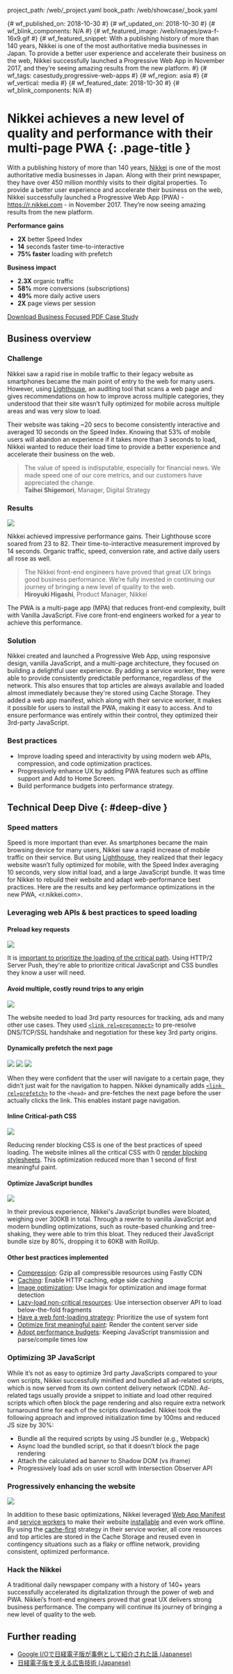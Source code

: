 project_path: /web/_project.yaml
book_path: /web/showcase/_book.yaml

{# wf_published_on: 2018-10-30 #}
{# wf_updated_on: 2018-10-30 #}
{# wf_blink_components: N/A #}
{# wf_featured_image: /web/images/pwa-f-16x9.gif #}
{# wf_featured_snippet: With a publishing history of more than 140 years, Nikkei is one of the most authoritative media businesses in Japan. To provide a better user experience and accelerate their business on the web, Nikkei successfully launched a Progressive Web App in November 2017, and they’re seeing amazing results from the new platform. #}
{# wf_tags: casestudy,progressive-web-apps #}
{# wf_region: asia #}
{# wf_vertical: media #}
{# wf_featured_date: 2018-10-30 #}
{# wf_blink_components: N/A #}

# Nikkei achieves a new level of quality and performance with their multi-page PWA {: .page-title }

<!-- TODO Update Featured Image -->

With a publishing history of more than 140 years, [Nikkei](https://r.nikkei.com/)
is one of the most authoritative media businesses in Japan. Along with their
print newspaper, they have over 450 million monthly visits to their digital
properties. To provide a better user experience and accelerate their business
on the web, Nikkei successfully launched a Progressive Web App (PWA) -
<https://r.nikkei.com> - in November 2017. They’re now seeing amazing
results from the new platform.

<div class="attempt-left">
  <p><b>Performance gains</b></p>
  <ul>
    <li><b>2X</b> better Speed Index</li>
    <li><b>14</b> seconds faster time-to-interactive</li>
    <li><b>75% faster</b> loading with prefetch</li>
  </ul>
</div>

<div class="attempt-right">
  <p><b>Business impact</b></p>
  <ul>
    <li><b>2.3X</b> organic traffic</li>
    <li><b>58%</b> more conversions (subscriptions)</li>
    <li><b>49%</b> more daily active users</li>
    <li><b>2X</b> page views per session</li>
  </ul>
</div>

<a class="button button-primary" download href="/web/showcase/2018/pdfs/nikkei.pdf">
  Download Business Focused PDF Case Study
</a>

<div class="clearfix"></div>


## Business overview

### Challenge

Nikkei saw a rapid rise in mobile traffic to their legacy website as
smartphones became the main point of entry to the web for many users.
However, using [Lighthouse](/web/tools/lighthouse/), an auditing tool that
scans a web page and gives recommendations on how to improve across multiple
categories, they understood that their site wasn’t fully optimized for mobile
across multiple areas and was very slow to load.

Their website was taking ~20 secs to become consistently interactive and
averaged 10 seconds on the Speed Index. Knowing that 53% of mobile users
will abandon an experience if it takes more than 3 seconds to
load, Nikkei wanted to reduce their load time to provide a better experience
and accelerate their business on the web.


> The value of speed is indisputable, especially for financial news. We made
> speed one of our core metrics, and our customers have appreciated the
> change. <br>**Taihei Shigemori**, Manager, Digital Strategy


### Results

<img src="https://via.placeholder.com/550x300" class="attempt-right">

Nikkei achieved impressive performance gains. Their Lighthouse score soared
from 23 to 82. Their time-to-interactive measurement improved by 14 seconds.
Organic traffic, speed, conversion rate, and active daily users all rose as
well.

> The Nikkei front-end engineers have proved that great UX brings good
> business performance. We’re fully invested in continuing our journey of
> bringing a new level of quality to the web. <br> **Hiroyuki Higashi**,
> Product Manager, Nikkei

The PWA is a multi-page app (MPA) that reduces front-end complexity,
built with Vanilla JavaScript. Five core front-end engineers worked for a
year to achieve this performance.

<div class="clearfix"></div>

### Solution

Nikkei created and launched a Progressive Web App, using responsive design,
vanilla JavaScript, and a multi-page architecture, they focused on building a
delightful user experience. By adding a service worker, they were able to
provide consistently predictable performance, regardless of the network. This
also ensures that top articles are always available and loaded almost
immediately because they're stored using Cache Storage. They added a web
app manifest, which along with their service worker, it makes it possible
for users to install the PWA, making it easy to access. And to ensure
performance was entirely within their control, they optimized their
3rd-party JavaScript.

### Best practices

* Improve loading speed and interactivity by using modern web APIs,
  compression, and code optimization practices.
* Progressively enhance UX by adding PWA features such as offline support
  and Add to Home Screen.
* Build performance budgets into performance strategy.


## Technical Deep Dive {: #deep-dive }

### Speed matters

Speed is more important than ever. As smartphones became the main browsing
device for many users, Nikkei saw a rapid increase of mobile traffic on
their service. But using [Lighthouse](/web/tools/lighthouse/), they realized
that their legacy website wasn’t fully optimized for mobile, with the Speed
Index averaging 10 seconds, very slow initial load, and a large JavaScript
bundle. It was time for Nikkei to rebuild their website and adapt
web-performance best practices. Here are the results and key performance
optimizations in the new PWA, <r.nikkei.com>.

### Leveraging web APIs & best practices to speed loading

#### Preload key requests

<img src="https://via.placeholder.com/550x300" class="attempt-right">

It is
[important to prioritize the loading of the critical path](/web/tools/lighthouse/audits/critical-request-chains). Using HTTP/2 Server Push, they're able to prioritize critical JavaScript and
CSS bundles they know a user will need.

<div class="clearfix"></div>

#### Avoid multiple, costly round trips to any origin

<img src="https://via.placeholder.com/550x150" class="attempt-right">

The website needed to load 3rd party resources for tracking, ads and many
other use cases. They used
[`<link rel=preconnect>`](/web/fundamentals/performance/resource-prioritization#preconnect)
to pre-resolve DNS/TCP/SSL handshake and negotiation for these key 3rd party
origins.

<div class="clearfix"></div>

#### Dynamically prefetch the next page

<img src="https://via.placeholder.com/550x150" class="attempt-right">
<img src="https://via.placeholder.com/550x300" class="attempt-right">
<img src="https://via.placeholder.com/550x300" class="attempt-right">

When they were confident that the user will navigate to a certain page, they
didn’t just wait for the navigation to happen. Nikkei dynamically adds
[`<link rel=prefetch>`](/web/fundamentals/performance/resource-prioritization#prefetch)
to the `<head>` and pre-fetches the next page before the user actually clicks
the link. This enables instant page navigation.

<div class="clearfix"></div>

#### Inline Critical-path CSS

<img src="https://via.placeholder.com/550x300" class="attempt-right">

Reducing render blocking CSS is one of the best practices of speed loading. The
website inlines all the critical CSS with 0
[render blocking stylesheets](/web/tools/lighthouse/audits/blocking-resources).
This optimization reduced more than 1 second of first meaningful paint.

<div class="clearfix"></div>

#### Optimize JavaScript bundles

<img src="https://via.placeholder.com/550x450" class="attempt-right">

In their previous experience, Nikkei's JavaScript bundles were bloated,
weighing over 300KB in total. Through a rewrite to vanilla JavaScript and
modern bundling optimizations, such as route-based chunking and tree-shaking,
they were able to trim this bloat. They reduced their JavaScript bundle size
by 80%, dropping it to 60KB with RollUp.

<div class="clearfix"></div>

#### Other best practices implemented

* [Compression](/web/tools/lighthouse/audits/text-compression): Gzip all
  compressible resources using Fastly CDN
* [Caching](/web/tools/lighthouse/audits/cache-policy): Enable HTTP caching,
  edge side caching
* [Image optimization](/web/tools/lighthouse/audits/unoptimized-images): Use
  Imagix for optimization and image format detection
* [Lazy-load non-critical resources](/web/fundamentals/performance/lazy-loading-guidance/images-and-video/):
  Use intersection observer API to load below-the-fold fragments
* [Have a web font-loading strategy](/web/fundamentals/performance/optimizing-content-efficiency/webfont-optimization):
  Prioritize the use of system font
* [Optimize first meaningful paint](/web/tools/lighthouse/audits/first-contentful-paint):
  Render the content server side
* [Adopt performance budgets](https://infrequently.org/2017/10/can-you-afford-it-real-world-web-performance-budgets/):
  Keeping JavaScript transmission and parse/compile times low


### Optimizing 3P JavaScript

While it’s not as easy to optimize 3rd party JavaScripts compared to your
own scripts, Nikkei successfully minified and bundled all ad-related scripts,
which is now served from its own content delivery network (CDN). Ad-related
tags usually provide a snippet to initiate and load other required scripts
which often block the page rendering and also require extra network
turnaround time for each of the scripts downloaded. Nikkei took the following
approach and improved initialization time by 100ms and reduced JS size by 30%:

* Bundle all the required scripts by using JS bundler (e.g., Webpack)
* Async load the bundled script, so that it doesn’t block the page rendering
* Attach the calculated ad banner to Shadow DOM (vs iframe)
* Progressively load ads on user scroll with Intersection Observer API


### Progressively enhancing the website

<img src="https://via.placeholder.com/300x600" class="attempt-right">

In addition to these basic optimizations, Nikkei leveraged
[Web App Manifest](/web/fundamentals/web-app-manifest/) and
[service workers](/web/fundamentals/primers/service-workers/) to make their
website [installable](/web/fundamentals/app-install-banners/) and even work
offline. By using the [cache-first](/web/fundamentals/instant-and-offline/offline-cookbook/)
strategy in their service worker, all core resources and top articles are
stored in the Cache Storage and reused even in contingency situations such as
a flaky or offline network, providing consistent, optimized performance.

<div class="clearfix"></div>

### Hack the Nikkei

A traditional daily newspaper company with a history of 140+ years successfully
accelerated its digitalization through the power of web and PWA. Nikkei’s
front-end engineers proved that great UX delivers strong  business performance.
The company will continue its journey of bringing a new level of quality to the web.


## Further reading

<ul class="attempt-left">
  <li>
    <a href="https://hack.nikkei.com/blog/nikkei-featured-at-google-io/">
      Google I/Oで日経電子版が事例として紹介された話 (Japanese)
    </a>
  </li>
  <li>
    <a href="https://hack.nikkei.com/blog/tech_book_fest04_ds_ad_tech/">
      日経電子版を支える広告技術 (Japanese)
    </a>
  </li>
</ul>
<div class="video-wrapper attempt-right">
  <iframe class="devsite-embedded-youtube-video" data-video-id="Mv-l3-tJgGk"
          data-autohide="1" data-showinfo="0" frameborder="0" allowfullscreen>
  </iframe>
</div>
